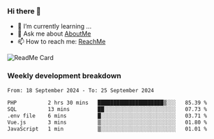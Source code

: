 ### Hi there 👋

- 🌱 I’m currently learning ...
- 💬 Ask me about [AboutMe](https://www.itzcy.com/about)
- 📫 How to reach me: [ReachMe](https://www.itzcy.com/about)

![ReadMe Card](https://github-readme-stats-ten-gilt.vercel.app/api?username=SuperChenYun&show_icons=true&title_color=fff&icon_color=79ff97&text_color=9f9f9f&bg_color=151515&hide_border=true)

### Weekly development breakdown
<!--START_SECTION:waka-->

```txt
From: 18 September 2024 - To: 25 September 2024

PHP          2 hrs 30 mins   █████████████████████▒░░░   85.39 %
SQL          13 mins         ██░░░░░░░░░░░░░░░░░░░░░░░   07.73 %
.env file    6 mins          █░░░░░░░░░░░░░░░░░░░░░░░░   03.71 %
Vue.js       3 mins          ▒░░░░░░░░░░░░░░░░░░░░░░░░   01.80 %
JavaScript   1 min           ▒░░░░░░░░░░░░░░░░░░░░░░░░   01.01 %
```

<!--END_SECTION:waka-->
